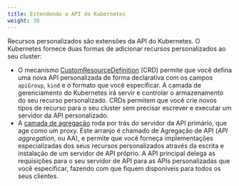 ```yaml
---
title: Estendendo a API do Kubernetes
weight: 30
---
```


Recursos personalizados são extensões da API do Kubernetes.
O Kubernetes fornece duas formas de adicionar recursos personalizados ao seu cluster:

- O mecanismo [CustomResourceDefinition](/docs/concepts/extend-kubernetes/api-extension/custom-resources/)
  (CRD) permite que você defina uma nova API personalizada de forma declarativa
  com os campos `apiGroup`, `kind` e o formato que você especificar.
  A camada de gerenciamento do Kubernetes irá servir e controlar o armazenamento
  do seu recurso personalizado. CRDs permitem que você crie novos tipos de recurso
  para o seu cluster sem precisar escrever e executar um servidor da API personalizado.
- A [camada de agregação](/docs/concepts/extend-kubernetes/api-extension/apiserver-aggregation/)
  roda por trás do servidor da API primário, que age como um proxy.
  Este arranjo é chamado de Agregação de API (_API aggregation_, ou AA), e permite
  que você forneça implementações especializadas dos seus recursos personalizados
  através da escrita e instalação de um servidor de API próprio.
  A API principal delega as requisições para o seu servidor de API para as APIs
  personalizadas que você especificar, fazendo com que fiquem disponíveis para
  todos os seus clientes.
